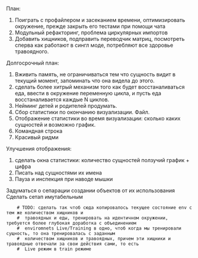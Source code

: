 План: 
1. Поиграть с профайлером и засеканием времени, оптимизировать окружение, прежде закрыть его тестами при помощи чата 
2. Модульный рефакторинг, проблема циркулярных импортов 
3. Добавить хищников, подправить переводчик матриц, посмотреть сперва как работают в сингл моде, потребляют все здоровье травоядного. 

Долгосрочный план:
1. Вживить память, не ограничиваться тем что сущность видит в текущий момент, запоминать что она видела до этого.
2. сделать более хитрый механизм того как будет восстаналиваться еда, ввести в окружение переменную цикла, и пусть еда восстаналивается каждые N циклов. 
3. Нейминг детей и родителей продумать. 
4. Сбор статистики по окончанию визуализации. Файл. 
5. Отображение статистики во время визуализации: сколько каких сущностей и возможно график. 
6. Командная строка 
7. Красивый ридми

Улучшения отображения: 
1. сделать окна статистики: количество сущностей ползучий график + цифра 
2. Писать над сущностями их имена 
3. Пауза и инспекция при наводе мышки 

Задуматься о сепарации создании объектов от их использования 
Сделать сетап имутабельным 



        # TODO: сделать так чтоб сюда копировалось текущее состояние env с тем же количеством хищников и
        #  травоядных и еды, тренировать на идентичном окружении, требуется более глубокая доработка с объединением
        #  enviromnets Live/Training в одно, чтоб когда мы тренировали сущность, то она тренировалась с заданным
        #  количеством хищников и травоядных, причем эти хищники и травоядные отвечали за свои действия сами, то есть
        #  Live режим в train режиме